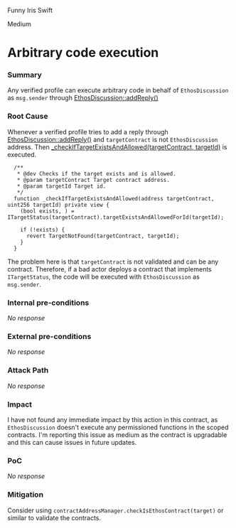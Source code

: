 Funny Iris Swift

Medium

# Arbitrary code execution

### Summary

Any verified profile can execute arbitrary code in behalf of `EthosDiscussion` 
as `msg.sender` through [EthosDiscussion::addReply()](https://github.com/sherlock-audit/2024-10-ethos-network/blob/main/ethos/packages/contracts/contracts/EthosDiscussion.sol#L122)


### Root Cause

Whenever a verified profile tries to add a reply through [EthosDiscussion::addReply()](https://github.com/sherlock-audit/2024-10-ethos-network/blob/main/ethos/packages/contracts/contracts/EthosDiscussion.sol#L105)
and `targetContract` is not `EthosDiscussion` address. Then [_checkIfTargetExistsAndAllowed(targetContract, targetId)](https://github.com/sherlock-audit/2024-10-ethos-network/blob/main/ethos/packages/contracts/contracts/EthosDiscussion.sol#L122)
is executed.
```solidity
  /**
   * @dev Checks if the target exists and is allowed.
   * @param targetContract Target contract address.
   * @param targetId Target id.
   */
  function _checkIfTargetExistsAndAllowed(address targetContract, uint256 targetId) private view {
    (bool exists, ) = ITargetStatus(targetContract).targetExistsAndAllowedForId(targetId);

    if (!exists) {
      revert TargetNotFound(targetContract, targetId);
    }
  }
```
The problem here is that `targetContract` is not validated and can be any contract.
Therefore, if a bad actor deploys a contract that implements `ITargetStatus`, the 
code will be executed with `EthosDiscussion` as `msg.sender`.

### Internal pre-conditions

_No response_

### External pre-conditions

_No response_

### Attack Path

_No response_

### Impact

I have not found any immediate impact by this action in this contract, as `EthosDiscussion`
doesn't execute any permissioned functions in the scoped contracts. I'm 
reporting this issue as medium as the contract is upgradable and this can cause issues 
in future updates. 


### PoC

_No response_

### Mitigation

Consider using `contractAddressManager.checkIsEthosContract(target)` or similar 
to validate the contracts.
